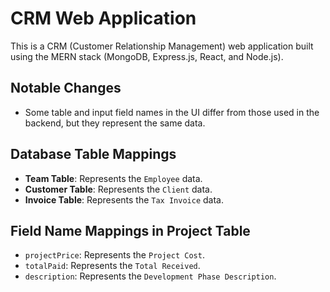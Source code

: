 # CRM Web Application

This is a CRM (Customer Relationship Management) web application built using the MERN stack (MongoDB, Express.js, React, and Node.js).

## Notable Changes

- Some table and input field names in the UI differ from those used in the backend, but they represent the same data.

## Database Table Mappings

- **Team Table**: Represents the `Employee` data.
- **Customer Table**: Represents the `Client` data.
- **Invoice Table**: Represents the `Tax Invoice` data.

## Field Name Mappings in Project Table

- `projectPrice`: Represents the `Project Cost`.
- `totalPaid`: Represents the `Total Received`.
- `description`: Represents the `Development Phase Description`.
